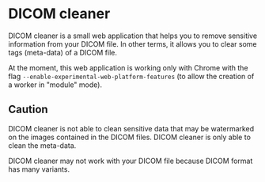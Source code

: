 # DICOM cleaner
DICOM cleaner is a small web application that helps you to remove sensitive information from your DICOM file. In other terms, it allows you to clear some tags (meta-data) of a DICOM file.

At the moment, this web application is working only with Chrome with the flag ```--enable-experimental-web-platform-features``` (to allow the creation of a worker in "module" mode).

## Caution
DICOM cleaner is not able to clean sensitive data that may be watermarked on the images contained in the DICOM files. DICOM cleaner is only able to clean the meta-data.

DICOM cleaner may not work with your DICOM file because DICOM format has many variants.
